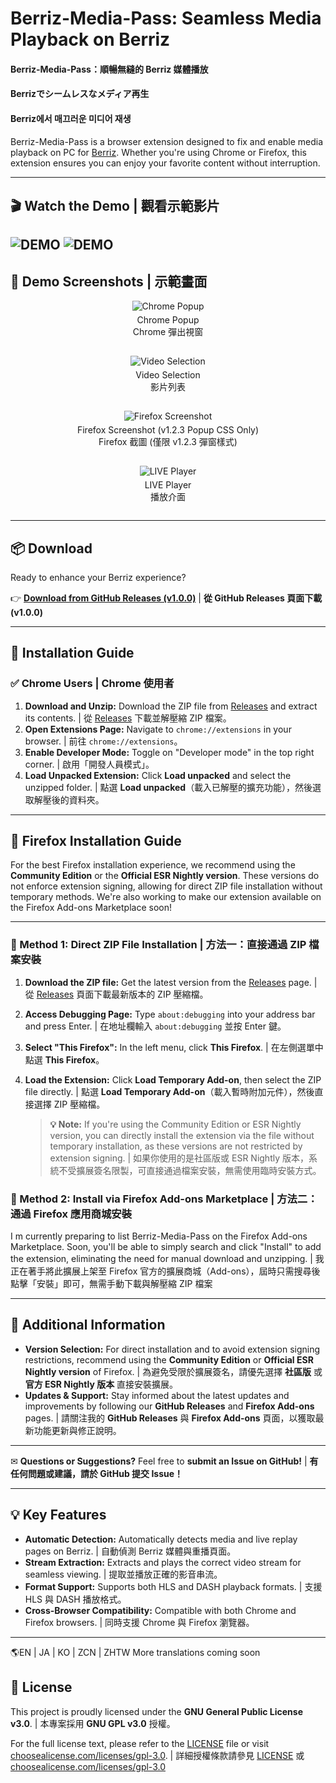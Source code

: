 # Berriz-Media-Pass: Seamless Media Playback on Berriz
#### Berriz-Media-Pass：順暢無縫的 Berriz 媒體播放 
#### Berrizでシームレスなメディア再生
#### Berriz에서 매끄러운 미디어 재생
Berriz-Media-Pass is a browser extension designed to fix and enable media playback on PC for [Berriz](https://berriz.in). Whether you're using Chrome or Firefox, this extension ensures you can enjoy your favorite content without interruption.

---

## 🎬 Watch the Demo | 觀看示範影片
![DEMO](https://github.com/twkenxtis/Berriz-Media-pass/blob/main/demo/0606.gif)
![DEMO](https://github.com/twkenxtis/Berriz-Media-pass/blob/main/demo/0606_autoskip.gif)
---

## 📸 Demo Screenshots | 示範畫面

<div style="display: flex; flex-wrap: wrap; gap: 15px;">
  <div style="flex: 1 0 250px; text-align: center;">
    <img src="demo/chrome_1.png" alt="Chrome Popup" style="max-width: 100%; height: auto;">
    <p style="margin-top: 5px;">Chrome Popup<br>Chrome 彈出視窗</p>
  </div>
  <div style="flex: 1 0 250px; text-align: center;">
    <img src="demo/chrome_show_list.png" alt="Video Selection" style="max-width: 100%; height: auto;">
    <p style="margin-top: 5px;">Video Selection<br>影片列表</p>
  </div>
  <div style="flex: 1 0 250px; text-align: center;">
    <img src="demo/firefox_ive_media1.png" alt="Firefox Screenshot" style="max-width: 100%; height: auto;">
    <p style="margin-top: 5px;">Firefox Screenshot (v1.2.3 Popup CSS Only)<br>Firefox 截圖 (僅限 v1.2.3 彈窗樣式)</p>
  </div>
  <div style="flex: 1 0 250px; text-align: center;">
    <img src="demo/iu_online_play.png" alt="LIVE Player" style="max-width: 100%; height: auto;">
    <p style="margin-top: 5px;">LIVE Player<br>播放介面</p>
  </div>
</div>

---

## 📦 Download

Ready to enhance your Berriz experience?

👉 [**Download from GitHub Releases (v1.0.0)**](https://github.com/twkenxtis/Berriz-Media-pass/releases/) | **從 GitHub Releases 頁面下載 (v1.0.0)**

---

## 🔧 Installation Guide

### ✅ Chrome Users | Chrome 使用者

1.  **Download and Unzip:** Download the ZIP file from [Releases](https://github.com/twkenxtis/Berriz-Media-pass/releases) and extract its contents. | 從 [Releases](https://github.com/twkenxtis/Berriz-Media-pass/releases) 下載並解壓縮 ZIP 檔案。
2.  **Open Extensions Page:** Navigate to `chrome://extensions` in your browser. | 前往 `chrome://extensions`。
3.  **Enable Developer Mode:** Toggle on "Developer mode" in the top right corner. | 啟用「開發人員模式」。
4.  **Load Unpacked Extension:** Click **Load unpacked** and select the unzipped folder. | 點選 **Load unpacked**（載入已解壓的擴充功能），然後選取解壓後的資料夾。

---

## 🦊 Firefox Installation Guide

For the best Firefox installation experience, we recommend using the **Community Edition** or the **Official ESR Nightly version**. These versions do not enforce extension signing, allowing for direct ZIP file installation without temporary methods. We're also working to make our extension available on the Firefox Add-ons Marketplace soon!

---

### 🔹 Method 1: Direct ZIP File Installation | 方法一：直接通過 ZIP 檔案安裝

1.  **Download the ZIP file:** Get the latest version from the [Releases](https://github.com/twkenxtis/Berriz-Media-pass/releases) page. | 從 [Releases](https://github.com/twkenxtis/Berriz-Media-pass/releases) 頁面下載最新版本的 ZIP 壓縮檔。
2.  **Access Debugging Page:** Type `about:debugging` into your address bar and press Enter. | 在地址欄輸入 `about:debugging` 並按 Enter 鍵。
3.  **Select "This Firefox":** In the left menu, click **This Firefox**. | 在左側選單中點選 **This Firefox**。
4.  **Load the Extension:** Click **Load Temporary Add-on**, then select the ZIP file directly. | 點選 **Load Temporary Add-on**（載入暫時附加元件），然後直接選擇 ZIP 壓縮檔。


    > **💡 Note:** If you're using the Community Edition or ESR Nightly version, you can directly install the extension via the file without temporary installation, as these versions are not restricted by extension signing. | 如果你使用的是社區版或 ESR Nightly 版本，系統不受擴展簽名限製，可直接通過檔案安裝，無需使用臨時安裝方式。

### 🔹 Method 2: Install via Firefox Add-ons Marketplace | 方法二：通過 Firefox 應用商城安裝

I m currently preparing to list Berriz-Media-Pass on the Firefox Add-ons Marketplace. Soon, you'll be able to simply search and click "Install" to add the extension, eliminating the need for manual download and unzipping. | 我正在著手將此擴展上架至 Firefox 官方的擴展商城（Add-ons），屆時只需搜尋後點擊「安裝」即可，無需手動下載與解壓縮 ZIP 檔案

---

## 🔎 Additional Information

* **Version Selection:** For direct installation and to avoid extension signing restrictions, recommend using the **Community Edition** or **Official ESR Nightly version** of Firefox. | 為避免受限於擴展簽名，請優先選擇 **社區版** 或 **官方 ESR Nightly 版本** 直接安裝擴展。
* **Updates & Support:** Stay informed about the latest updates and improvements by following our **GitHub Releases** and **Firefox Add-ons** pages. | 請關注我的 **GitHub Releases** 與 **Firefox Add-ons** 頁面，以獲取最新功能更新與修正說明。

---

✉ **Questions or Suggestions?** Feel free to **submit an Issue on GitHub!** | **有任何問題或建議，請於 GitHub 提交 Issue！**

---

## 💡 Key Features

* **Automatic Detection:** Automatically detects media and live replay pages on Berriz. | 自動偵測 Berriz 媒體與重播頁面。
* **Stream Extraction:** Extracts and plays the correct video stream for seamless viewing. | 提取並播放正確的影音串流。
* **Format Support:** Supports both HLS and DASH playback formats. | 支援 HLS 與 DASH 播放格式。
* **Cross-Browser Compatibility:** Compatible with both Chrome and Firefox browsers. | 同時支援 Chrome 與 Firefox 瀏覽器。

---

🌎EN | JA | KO | ZCN | ZHTW More translations coming soon

## 📜 License

This project is proudly licensed under the **GNU General Public License v3.0**. | 本專案採用 **GNU GPL v3.0** 授權。

For the full license text, please refer to the [LICENSE](LICENSE) file or visit [choosealicense.com/licenses/gpl-3.0](https://choosealicense.com/licenses/gpl-3.0/). | 詳細授權條款請參見 [LICENSE](LICENSE) 或 [choosealicense.com/licenses/gpl-3.0](https://choosealicense.com/licenses/gpl-3.0/)
